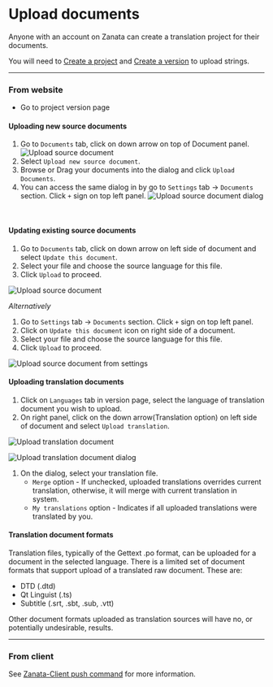 # Upload documents

Anyone with an account on Zanata can create a translation project for their documents.

You will need to [Create a project](/user-guide/projects/create-project) and [Create a version](/user-guide/versions/create-version) to upload strings.

------------

### From website

* Go to project version page

#### Uploading new source documents

1. Go to `Documents` tab, click on down arrow on top of Document panel.
![Upload source document](/images/upload-new-source-doc.png)
1. Select `Upload new source document`.
1. Browse or Drag your documents into the dialog and click `Upload Documents`.
1. You can access the same dialog in by go to `Settings` tab -> `Documents` section. Click `+` sign on top left panel.
![Upload source document dialog](/images/upload-source-doc-dialog.png)
<br/>

#### Updating existing source documents

1. Go to `Documents` tab, click on down arrow on left side of document and select `Update this document`.
1. Select your file and choose the source language for this file.
1. Click `Upload` to proceed.

![Upload source document](/images/upload-source-doc.png)

*Alternatively*

1. Go to `Settings` tab -> `Documents` section. Click `+` sign on top left panel.
1. Click on `Update this document` icon on right side of a document.
1. Select your file and choose the source language for this file.
1. Click `Upload` to proceed.

![Upload source document from settings](/images/upload-source-doc-from-settings.png)

 
#### Uploading translation documents

1. Click on `Languages` tab in version page, select the language of translation document you wish to upload.
1. On right panel, click on the down arrow(Translation option) on left side of document and select `Upload translation`.

![Upload translation document](/images/upload-translation-doc.png)
<br/>

![Upload translation document dialog](/images/upload-translation-doc-dialog.png)

1. On the dialog, select your translation file. 
    - `Merge` option - If unchecked, uploaded translations overrides current translation, otherwise, it will merge with current translation in system.
    - `My translations` option - Indicates if all uploaded translations were translated by you.

#### Translation document formats
Translation files, typically of the Gettext .po format, can be uploaded for a document in the selected language.
There is a limited set of document formats that support upload of a translated raw document. These are:
 * DTD (.dtd)
 * Qt Linguist (.ts)
 * Subtitle (.srt, .sbt, .sub, .vtt)

Other document formats uploaded as translation sources will have no, or potentially undesirable, results.

------------

### From client

See [Zanata-Client push command](/client/commands/push) for more information.
